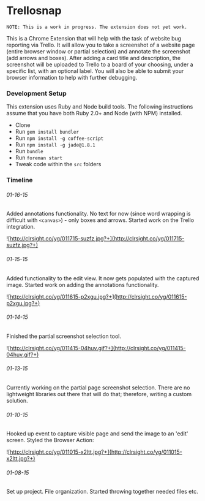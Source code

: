 # Trellosnap

```
NOTE: This is a work in progress. The extension does not yet work.
```

This is a Chrome Extension that will help with the task of website bug reporting via Trello. It will allow you to take a screenshot of a website page (entire browser window or partial selection) and annotate the screenshot (add arrows and boxes). After adding a card title and description, the screenshot will be uploaded to Trello to a board of your choosing, under a specific list, with an optional label. You will also be able to submit your browser information to help with further debugging.

### Development Setup

This extension uses Ruby and Node build tools. The following instructions assume that you have both Ruby 2.0+ and Node (with NPM) installed.

- Clone
- Run `gem install bundler`
- Run `npm install -g coffee-script`
- Run `npm install -g jade@1.8.1`
- Run `bundle`
- Run `foreman start`
- Tweak code within the `src` folders


### Timeline


###### 01-16-15

Added annotations functionality. No text for now (since word wrapping is difficult with `<canvas>`) - only boxes and arrows. Started work on the Trello integration.

![http://clrsight.co/yg/011715-suzfz.jpg?+](http://clrsight.co/yg/011715-suzfz.jpg?+)

###### 01-15-15

Added functionality to the edit view. It now gets populated with the captured image. Started work on adding the annotations functionality.

![http://clrsight.co/yg/011615-p2xgu.jpg?+](http://clrsight.co/yg/011615-p2xgu.jpg?+)


###### 01-14-15

Finished the partial screenshot selection tool.

![http://clrsight.co/yg/011415-04huv.gif?+](http://clrsight.co/yg/011415-04huv.gif?+)

###### 01-13-15

Currently working on the partial page screenshot selection. There are no lightweight libraries out there that will do that; therefore, writing a custom solution.

###### 01-10-15

Hooked up event to capture visible page and send the image to an 'edit' screen. Styled the Browser Action:

![http://clrsight.co/yg/011015-x2ltt.jpg?+](http://clrsight.co/yg/011015-x2ltt.jpg?+)

###### 01-08-15

Set up project. File organization. Started throwing together needed files etc.
